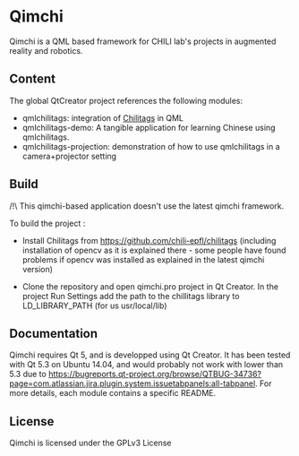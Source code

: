 Qimchi
=======

Qimchi is a QML based framework for CHILI lab's projects in augmented reality
and robotics.

Content
--------

The global QtCreator project references the following modules:

* qmlchilitags: integration of [Chilitags](https://github.com/chili-epfl/chilitags)
  in QML
* qmlchilitags-demo: A tangible application for learning Chinese using qmlchilitags.
* qmlchilitags-projection: demonstration of how to use qmlchilitags in a
  camera+projector setting


Build
------

/!\ This qimchi-based application doesn't use the latest qimchi framework.

To build the project :

- Install Chilitags from https://github.com/chili-epfl/chilitags (including installation of opencv as it is explained there - some people have found problems if opencv was installed as explained in the latest qimchi version)

- Clone the repository and open qimchi.pro project in Qt Creator. In the project Run Settings add the path to the chillitags library to LD_LIBRARY_PATH (for us usr/local/lib)


Documentation
-------------

Qimchi requires Qt 5, and is developped using Qt Creator.
It has been tested with Qt 5.3 on Ubuntu 14.04, and would probably not work
with lower than 5.3 due to 
https://bugreports.qt-project.org/browse/QTBUG-34736?page=com.atlassian.jira.plugin.system.issuetabpanels:all-tabpanel.
For more details, each module contains a specific README.

License
-------
Qimchi is licensed under the GPLv3 License
